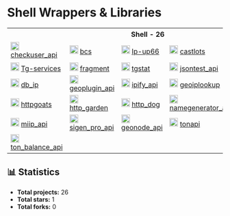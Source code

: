 # Shell Wrappers & Libraries

<table>
    <tr> <th colspan="5">Shell - 26</th> </tr>
    <tr>
      <td>
        <img src="https://checkuser.org/favicon.ico" height="20px" alt="checkuser_api" onerror="this.src='https://github.com/favicon.ico'">
        <a href="https://github.com/l0v3m0n3y/checkuser_api" target="_blank"> checkuser_api </a>
      </td>
      <td>
        <img src="https://bcs.ru/favicon.ico" height="20px" alt="bcs" onerror="this.src='https://github.com/favicon.ico'">
        <a href="https://github.com/l0v3m0n3y/bcs" target="_blank"> bcs </a>
      </td>
      <td>
        <img src="https://ip.up66.ru/favicon.ico" height="20px" alt="Ip-up66" onerror="this.src='https://github.com/favicon.ico'">
        <a href="https://github.com/l0v3m0n3y/Ip-up66" target="_blank"> Ip-up66 </a>
      </td>
      <td>
        <img src="https://castlots.org/favicon.ico" height="20px" alt="castlots" onerror="this.src='https://github.com/favicon.ico'">
        <a href="https://github.com/l0v3m0n3y/castlots" target="_blank"> castlots </a>
      </td>
      <td>
        <img src="https://generator-chisel.ru/favicon.ico" height="20px" alt="generator-chisel" onerror="this.src='https://github.com/favicon.ico'">
        <a href="https://github.com/l0v3m0n3y/generator-chisel" target="_blank"> generator-chisel </a>
      </td>
    </tr>
    <tr>
      <td>
        <img src="https://tg.services/favicon.ico" height="20px" alt="Tg-services" onerror="this.src='https://github.com/favicon.ico'">
        <a href="https://github.com/l0v3m0n3y/Tg-services" target="_blank"> Tg-services </a>
      </td>
      <td>
        <img src="https://fragment.com/favicon.ico" height="20px" alt="fragment" onerror="this.src='https://github.com/favicon.ico'">
        <a href="https://github.com/l0v3m0n3y/fragment" target="_blank"> fragment </a>
      </td>
      <td>
        <img src="https://tgstat.ru/favicon.ico" height="20px" alt="tgstat" onerror="this.src='https://github.com/favicon.ico'">
        <a href="https://github.com/l0v3m0n3y/tgstat" target="_blank"> tgstat </a>
      </td>
      <td>
        <img src="https://jsontest.com/favicon.ico" height="20px" alt="jsontest_api" onerror="this.src='https://github.com/favicon.ico'">
        <a href="https://github.com/l0v3m0n3y/jsontest_api" target="_blank"> jsontest_api </a>
      </td>
      <td>
        <img src="https://jsonip.com/favicon.ico" height="20px" alt="jsonip" onerror="this.src='https://github.com/favicon.ico'">
        <a href="https://github.com/l0v3m0n3y/jsonip" target="_blank"> jsonip </a>
      </td>
    </tr>
    <tr>
      <td>
        <img src="https://db-ip.com/favicon.ico" height="20px" alt="db_ip" onerror="this.src='https://github.com/favicon.ico'">
        <a href="https://github.com/l0v3m0n3y/db_ip" target="_blank"> db_ip </a>
      </td>
      <td>
        <img src="https://geoplugin.net/favicon.ico" height="20px" alt="geoplugin_api" onerror="this.src='https://github.com/favicon.ico'">
        <a href="https://github.com/l0v3m0n3y/geoplugin_api" target="_blank"> geoplugin_api </a>
      </td>
      <td>
        <img src="https://ipify.org/favicon.ico" height="20px" alt="ipify_api" onerror="this.src='https://github.com/favicon.ico'">
        <a href="https://github.com/l0v3m0n3y/ipify_api" target="_blank"> ipify_api </a>
      </td>
      <td>
        <img src="https://geoiplookup.io/favicon.ico" height="20px" alt="geoiplookup" onerror="this.src='https://github.com/favicon.ico'">
        <a href="https://github.com/l0v3m0n3y/geoiplookup" target="_blank"> geoiplookup </a>
      </td>
      <td>
        <img src="https://httpducks.com/favicon.ico" height="20px" alt="httpducks" onerror="this.src='https://github.com/favicon.ico'">
        <a href="https://github.com/l0v3m0n3y/httpducks" target="_blank"> httpducks </a>
      </td>
    </tr>
    <tr>
      <td>
        <img src="https://httpgoats.com/favicon.ico" height="20px" alt="httpgoats" onerror="this.src='https://github.com/favicon.ico'">
        <a href="https://github.com/l0v3m0n3y/httpgoats" target="_blank"> httpgoats </a>
      </td>
      <td>
        <img src="https://http.garden/favicon.ico" height="20px" alt="http_garden" onerror="this.src='https://github.com/favicon.ico'">
        <a href="https://github.com/l0v3m0n3y/http_garden" target="_blank"> http_garden </a>
      </td>
      <td>
        <img src="https://http.dog/favicon.ico" height="20px" alt="http_dog" onerror="this.src='https://github.com/favicon.ico'">
        <a href="https://github.com/l0v3m0n3y/http_dog" target="_blank"> http_dog </a>
      </td>
      <td>
        <img src="https://usernamegenerator.com/favicon.ico" height="20px" alt="namegenerator_api" onerror="this.src='https://github.com/favicon.ico'">
        <a href="https://github.com/l0v3m0n3y/namegenerator_api" target="_blank"> namegenerator_api </a>
      </td>
      <td>
        <img src="https://fex.plus/favicon.ico" height="20px" alt="fex_api" onerror="this.src='https://github.com/favicon.ico'">
        <a href="https://github.com/l0v3m0n3y/fex_api" target="_blank"> fex_api </a>
      </td>
    </tr>
    <tr>
      <td>
        <img src="https://miip.my/favicon.ico" height="20px" alt="miip_api" onerror="this.src='https://github.com/favicon.ico'">
        <a href="https://github.com/l0v3m0n3y/miip_api" target="_blank"> miip_api </a>
      </td>
      <td>
        <img src="https://sigen.pro/favicon.ico" height="20px" alt="sigen_pro_api" onerror="this.src='https://github.com/favicon.ico'">
        <a href="https://github.com/l0v3m0n3y/sigen_pro_api" target="_blank"> sigen_pro_api </a>
      </td>
      <td>
        <img src="https://www.gnu.org/software/bash/favicon.ico" height="20px" alt="geonode_api" onerror="this.src='https://github.com/favicon.ico'">
        <a href="https://github.com/l0v3m0n3y/geonode_api" target="_blank"> geonode_api </a>
      </td>
      <td>
        <img src="https://tonapi.io/favicon.ico" height="20px" alt="tonapi" onerror="this.src='https://github.com/favicon.ico'">
        <a href="https://github.com/l0v3m0n3y/tonapi" target="_blank"> tonapi </a>
      </td>
      <td>
        <img src="https://www.coingecko.com/favicon.ico" height="20px" alt="coingecko_api" onerror="this.src='https://github.com/favicon.ico'">
        <a href="https://github.com/l0v3m0n3y/coingecko_api" target="_blank"> coingecko_api </a>
      </td>
    </tr>
    <tr>
      <td>
        <img src="https://www.gnu.org/software/bash/favicon.ico" height="20px" alt="ton_balance_api" onerror="this.src='https://github.com/favicon.ico'">
        <a href="https://github.com/l0v3m0n3y/ton_balance_api" target="_blank"> ton_balance_api </a>
      </td>
    </tr>
</table>



## 📊 Statistics

- **Total projects:** 26
- **Total stars:** 1
- **Total forks:** 0

